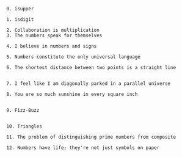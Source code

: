 

    0. isupper

    1. isdigit

    2. Collaboration is multiplication
    3. The numbers speak for themselves

    4. I believe in numbers and signs

    5. Numbers constitute the only universal language

    6. The shortest distance between two points is a straight line


    7. I feel like I am diagonally parked in a parallel universe

    8. You are so much sunshine in every square inch


    9. Fizz-Buzz


    10. Triangles

    11. The problem of distinguishing prime numbers from composite 

    12. Numbers have life; they're not just symbols on paper

